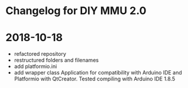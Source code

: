Changelog for DIY MMU 2.0
=========================



# 2018-10-18
* refactored repository
* restructured folders and filenames
* add platformio.ini
* add wrapper class Application for compatibility with
  Arduino IDE and Platformio with QtCreator.
  Tested compiling with Arduino IDE 1.8.5

